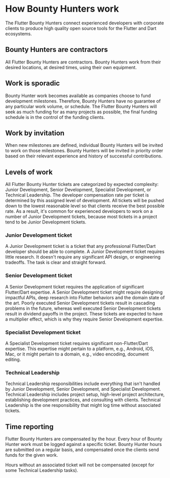 # How Bounty Hunters work
The Flutter Bounty Hunters connect experienced developers with corporate clients to produce high quality open source tools for the Flutter and Dart ecosystems.

## **Bounty Hunters are contractors**
All Flutter Bounty Hunters are contractors. Bounty Hunters work from their desired locations, at desired times, using their own equipment.

## **Work is sporadic**
Bounty Hunter work becomes available as companies choose to fund development milestones. Therefore, Bounty Hunters have no guarantee of any particular work volume, or schedule. The Flutter Bounty Hunters will seek as much funding for as many projects as possible, the final funding schedule is in the control of the funding clients.

## **Work by invitation**
When new milestones are defined, individual Bounty Hunters will be invited to work on those milestones. Bounty Hunters will be invited in priority order based on their relevant experience and history of successful contributions.

## **Levels of work**
All Flutter Bounty Hunter tickets are categorized by expected complexity: Junior Development, Senior Development, Specialist Development, or Technical Leadership. The developer compensation rate per ticket is determined by this assigned level of development. All tickets will be pushed down to the lowest reasonable level so that clients receive the best possible rate. As a result, it's common for experienced developers to work on a number of Junior Development tickets, because most tickets in a project tend to be Junior Development tickets.

### **Junior Development ticket**
A Junior Development ticket is a ticket that any professional Flutter/Dart developer should be able to complete. A Junior Development ticket requires little research. It doesn't require any significant API design, or engineering tradeoffs. The task is clear and straight forward.

### **Senior Development ticket**
A Senior Development ticket requires the application of significant Flutter/Dart expertise. A Senior Development ticket might require designing impactful APIs, deep research into Flutter behaviors and the domain state of the art. Poorly executed Senior Development tickets result in cascading problems in the future, whereas well executed Senior Development tickets result in dividend payoffs in the project. These tickets are expected to have a multiplier effect, which is why they require Senior Development expertise.

### **Specialist Development ticket**
A Specialist Development ticket requires significant non-Flutter/Dart expertise. This expertise might pertain to a platform, e.g., Android, iOS, Mac, or it might pertain to a domain, e.g., video encoding, document editing.

### **Technical Leadership**
Technical Leadership responsibilities include everything that isn't handled by Junior Development, Senior Development, and Specialist Development. Technical Leadership includes project setup, high-level project architecture, establishing development practices, and consulting with clients. Technical Leadership is the one responsibility that might log time without associated tickets.

## **Time reporting**
Flutter Bounty Hunters are compensated by the hour. Every hour of Bounty Hunter work must be logged against a specific ticket. Bounty Hunter hours are submitted on a regular basis, and compensated once the clients send funds for the given work.

Hours without an associated ticket will not be compensated (except for some Technical Leadership tasks).
